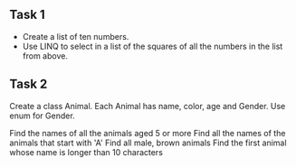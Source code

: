 ## Task 1
* Create a list of ten numbers.
* Use LINQ to select in a list of the squares of all the numbers in the list from above.

## Task 2
Create a class Animal. Each Animal has name, color, age and Gender. Use enum for Gender.

Find the names of all the animals aged 5 or more
Find all the names of the animals that start with 'A'
Find all male, brown animals
Find the first animal whose name is longer than 10 characters